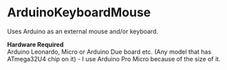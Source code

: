 # ArduinoKeyboardMouse
Uses Arduino as an external mouse and/or keyboard.

<b>Hardware Required</b><br>
Arduino Leonardo, Micro or Arduino Due board etc. (Any model that has ATmega32U4 chip on it) - I use Arduino Pro Micro because of the size of it.

